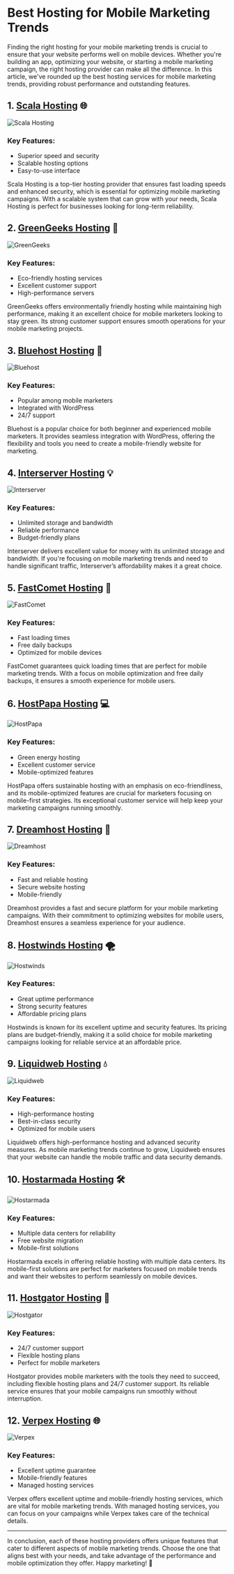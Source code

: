 # Best Hosting for Mobile Marketing Trends

Finding the right hosting for your mobile marketing trends is crucial to ensure that your website performs well on mobile devices. Whether you're building an app, optimizing your website, or starting a mobile marketing campaign, the right hosting provider can make all the difference. In this article, we've rounded up the best hosting services for mobile marketing trends, providing robust performance and outstanding features.

## 1. [Scala Hosting](https://snipitx.com/scala-jy) 🌐
![Scala Hosting](https://i.imgur.com/uJ5JIK3.png "Scala Web Hosting")
### Key Features:
- Superior speed and security
- Scalable hosting options
- Easy-to-use interface

Scala Hosting is a top-tier hosting provider that ensures fast loading speeds and enhanced security, which is essential for optimizing mobile marketing campaigns. With a scalable system that can grow with your needs, Scala Hosting is perfect for businesses looking for long-term reliability.

## 2. [GreenGeeks Hosting](https://snipitx.com/greengeeks-jy) 🌿
![GreenGeeks](https://i.imgur.com/eEwuntu.jpg "GreenGeeks Hosting")
### Key Features:
- Eco-friendly hosting services
- Excellent customer support
- High-performance servers

GreenGeeks offers environmentally friendly hosting while maintaining high performance, making it an excellent choice for mobile marketers looking to stay green. Its strong customer support ensures smooth operations for your mobile marketing projects.

## 3. [Bluehost Hosting](https://snipitx.com/bluehost-jy) 🌟
![Bluehost](https://i.imgur.com/PasFF9E.jpeg "Bluehost Hosting")
### Key Features:
- Popular among mobile marketers
- Integrated with WordPress
- 24/7 support

Bluehost is a popular choice for both beginner and experienced mobile marketers. It provides seamless integration with WordPress, offering the flexibility and tools you need to create a mobile-friendly website for marketing.

## 4. [Interserver Hosting](https://snipitx.com/interserver-jy) 💡
![Interserver](https://i.imgur.com/OM5dOEW.jpeg "Interserver Hosting")
### Key Features:
- Unlimited storage and bandwidth
- Reliable performance
- Budget-friendly plans

Interserver delivers excellent value for money with its unlimited storage and bandwidth. If you're focusing on mobile marketing trends and need to handle significant traffic, Interserver’s affordability makes it a great choice.

## 5. [FastComet Hosting](https://snipitx.com/fastcomet-jy) 🚀
![FastComet](https://i.imgur.com/7qgXuWp.png "FastComet Hosting")
### Key Features:
- Fast loading times
- Free daily backups
- Optimized for mobile devices

FastComet guarantees quick loading times that are perfect for mobile marketing trends. With a focus on mobile optimization and free daily backups, it ensures a smooth experience for mobile users.

## 6. [HostPapa Hosting](https://snipitx.com/hostpapa-jy) 💻
![HostPapa](https://i.imgur.com/ouDTkvl.jpeg "HostPapa Hosting")
### Key Features:
- Green energy hosting
- Excellent customer service
- Mobile-optimized features

HostPapa offers sustainable hosting with an emphasis on eco-friendliness, and its mobile-optimized features are crucial for marketers focusing on mobile-first strategies. Its exceptional customer service will help keep your marketing campaigns running smoothly.

## 7. [Dreamhost Hosting](https://snipitx.com/dreamhost-jy) 🌙
![Dreamhost](https://i.imgur.com/rXIg8ip.jpeg "Dreamhost Hosting")
### Key Features:
- Fast and reliable hosting
- Secure website hosting
- Mobile-friendly

Dreamhost provides a fast and secure platform for your mobile marketing campaigns. With their commitment to optimizing websites for mobile users, Dreamhost ensures a seamless experience for your audience.

## 8. [Hostwinds Hosting](https://snipitx.com/hostwinds-jy) 🌪️
![Hostwinds](https://i.imgur.com/53aSNXx.jpeg "Hostwinds Hosting")
### Key Features:
- Great uptime performance
- Strong security features
- Affordable pricing plans

Hostwinds is known for its excellent uptime and security features. Its pricing plans are budget-friendly, making it a solid choice for mobile marketing campaigns looking for reliable service at an affordable price.

## 9. [Liquidweb Hosting](https://snipitx.com/liquidweb-jy) 💧
![Liquidweb](https://i.imgur.com/4IvT9SC.jpeg "Liquidweb Hosting")
### Key Features:
- High-performance hosting
- Best-in-class security
- Optimized for mobile users

Liquidweb offers high-performance hosting and advanced security measures. As mobile marketing trends continue to grow, Liquidweb ensures that your website can handle the mobile traffic and data security demands.

## 10. [Hostarmada Hosting](https://snipitx.com/hostarmada-jy) 🛠️
![Hostarmada](https://i.imgur.com/KFbdf3o.jpeg "Hostarmada Hosting")
### Key Features:
- Multiple data centers for reliability
- Free website migration
- Mobile-first solutions

Hostarmada excels in offering reliable hosting with multiple data centers. Its mobile-first solutions are perfect for marketers focused on mobile trends and want their websites to perform seamlessly on mobile devices.

## 11. [Hostgator Hosting](https://snipitx.com/hostgator-jy) 🐊
![Hostgator](https://i.imgur.com/BcVkH57.jpeg "Hostgator Hosting")
### Key Features:
- 24/7 customer support
- Flexible hosting plans
- Perfect for mobile marketers

Hostgator provides mobile marketers with the tools they need to succeed, including flexible hosting plans and 24/7 customer support. Its reliable service ensures that your mobile campaigns run smoothly without interruption.

## 12. [Verpex Hosting](https://snipitx.com/verpex-jy) 🌐
![Verpex](https://i.imgur.com/6x5LhiS.jpeg "Verpex Hosting")
### Key Features:
- Excellent uptime guarantee
- Mobile-friendly features
- Managed hosting services

Verpex offers excellent uptime and mobile-friendly hosting services, which are vital for mobile marketing trends. With managed hosting services, you can focus on your campaigns while Verpex takes care of the technical details.

---
In conclusion, each of these hosting providers offers unique features that cater to different aspects of mobile marketing trends. Choose the one that aligns best with your needs, and take advantage of the performance and mobile optimization they offer. Happy marketing! 🚀

